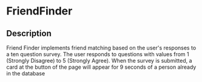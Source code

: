 # FriendFinder

Description
-----------------------------------
Friend Finder implements friend matching based on the user's responses to a ten question survey. The user responds to questions with values from 1 (Strongly Disagree) to 5 (Strongly Agree). When the survey is submitted, a card at the button of the page will appear for 9 seconds of a person already in the database


